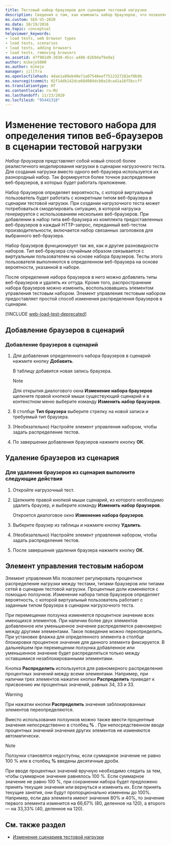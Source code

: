 ```yaml
---
title: Тестовый набор браузеров для сценария тестовой нагрузки
description: Сведения о том, как изменить набор браузеров, что позволяет вам более реалистично имитировать нагрузку в сценарии тестовой нагрузки.
ms.custom: SEO-VS-2020
ms.date: 10/19/2016
ms.topic: conceptual
helpviewer_keywords:
- load tests, web browser types
- load tests, scenarios
- load tests, adding browsers
- load tests, removing browsers
ms.assetid: 47f981d9-3038-45cc-a486-82b9daf9a9a1
author: mikejo5000
ms.author: mikejo
manager: jillfra
ms.openlocfilehash: 4dae1a89eb40e71a07540eef7512327282ef0b9b
ms.sourcegitcommit: 02f14db142dce68d084dcb0a19ca41a16f5bccff
ms.translationtype: HT
ms.contentlocale: ru-RU
ms.lasthandoff: 11/23/2020
ms.locfileid: "95441318"
---
```

# <a name="edit-the-test-mix-to-specify-which-web-browsers-types-in-a-load-test-scenario"></a>Изменение тестового набора для определения типов веб-браузеров в сценарии тестовой нагрузки

*Набор браузеров* представляет собой новый способ более реалистичного моделирования нагрузки в сценарии нагрузочного теста. Для создания нагрузки вместо одного веб-браузера используется их разнородный набор. Так формируется более точное распределение веб-браузеров, в которых будет работать приложение.

Набор браузеров определяет вероятность, с которой виртуальный пользователь будет работать с конкретным типом веб-браузера в сценарии тестовой нагрузки. При создании нагрузочного теста может потребоваться смоделировать ситуацию, в которой нагрузка генерируется с использованием нескольких веб-браузеров. При добавлении в набор типа веб-браузера из комплекта предоставленных веб-браузеров в каждый HTTP-запрос, переданный веб-тестом производительности, включается набор связанных заголовков для выбранного веб-браузера.

Набор браузеров функционирует так же, как и другие разновидности наборов. Тип веб-браузера случайным образом связывается с виртуальным пользователем на основе набора браузеров. Тесты этого пользователя выполняются в определенном веб-браузера на основе вероятности, указанной в наборе.

После определения набора браузеров в него можно добавлять типы веб-браузеров и удалять их оттуда. Кроме того, распространение набора браузеров можно изменить, воспользовавшись элементом управления тестовым набором. Элемент управления тестовым набором предоставляет простой способ изменения распределения браузеров в сценарии.

[!INCLUDE [web-load-test-deprecated](includes/web-load-test-deprecated.md)]

## <a name="add-new-browsers-to-a-scenario"></a>Добавление браузеров в сценарий

### <a name="to-add-new-browsers-to-a-scenario"></a>Добавление браузеров в сценарий

1. Для добавления определенного набора браузеров в сценарий нажмите кнопку **Добавить**.

     В таблицу добавится новая запись браузера.

    > [!NOTE]
    > Для открытия диалогового окна **Изменение набора браузеров** щелкните правой кнопкой мыши существующий сценарий и в контекстном меню выберите команду **Изменить набор браузеров**.

2. В столбце **Тип браузера** выберите стрелку на новой записи и требуемый тип браузера.

3. (Необязательно) Настройте элемент управления набором, чтобы задать распределение тестов.

4. По завершении добавления браузеров нажмите кнопку **ОК**.

## <a name="remove-browsers-from-a-scenario"></a>Удаление браузеров из сценария

### <a name="to-remove-browsers-from-a-scenario"></a>Для удаления браузеров из сценария выполните следующие действия

1. Откройте нагрузочный тест.

2. Щелкните правой кнопкой мыши сценарий, из которого необходимо удалить браузер, и выберите команду **Изменить набор браузеров**.

     Откроется диалоговое окно **Изменение набора браузеров**.

3. Выберите браузер из таблицы и нажмите кнопку **Удалить**.

4. (Необязательно) Настройте элемент управления набором, чтобы задать распределение тестов.

5. После завершения удаления браузера нажмите кнопку **ОК**.

## <a name="about-the-mix-control"></a>Элемент управления тестовым набором

Элемент управления Mix позволяет регулировать процентное распределение нагрузки между тестами, типами браузеров или типами сетей в сценарии тестовой нагрузки. Процентные доли изменяются с помощью ползунков. Изменение набора типов браузеров определяет вероятность, с которой виртуальный пользователь работает с заданным типом браузера в сценарии нагрузочного теста.

При перемещении ползунка изменяется процентное значение всех имеющихся элементов. При наличии более двух элементов добавленное или уменьшенное значение распределяется равномерно между другими элементами. Такое поведение можно переопределить. При установке флажка для определенного элемента в столбце блокировки процентное значение для данного элемента фиксируется. В дальнейшем при перемещении ползунка добавленное или уменьшенное значение будет распределяться только между оставшимися незаблокированными элементами.

Кнопка **Распределить** используется для равномерного распределения процентных значений между всеми элементами. Например, при наличии трех элементов нажатие кнопки **Распределить** приведет к присвоению им процентных значений, равных 34, 33 и 33.

> [!WARNING]
> При нажатии кнопки **Распределить** значения заблокированных элементов переопределяются.

Вместо использования ползунков можно также ввести процентные значения непосредственно в столбец **%** . При непосредственном вводе процентных значений значения других элементов не изменяются автоматически.

> [!NOTE]
> Ползунки становятся недоступны, если суммарное значение не равно 100 % или в столбец **%** введены десятичные дроби.

При вводе процентных значений вручную необходимо следить за тем, чтобы суммарное значение равнялось 100 %. Если суммарное значение не равно 100 %, при сохранении набора будет предложено принять текущие значения или вернуться и изменить их. Если принять текущие занятия, они будут пропорционально изменены до 100%.  Например, если два элемента имеют значения 80% и 40%, то значение первого элемента изменится на 66,67% (80, деленное на 120), а второго — на 33,33% (40, деленное на 120).

## <a name="see-also"></a>См. также раздел

- [Изменение сценариев тестовой нагрузки](../test/edit-load-test-scenarios.md)
